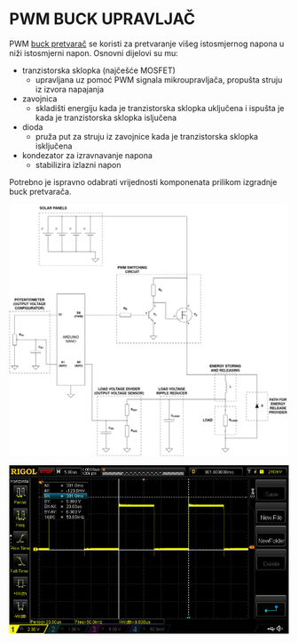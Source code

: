 # PWM BUCK UPRAVLJAČ

PWM [buck pretvarač](https://en.wikipedia.org/wiki/Buck_converter) se koristi za pretvaranje višeg istosmjernog napona u niži istosmjerni napon. Osnovni dijelovi su mu:

- tranzistorska sklopka (najčešće MOSFET)
	- upravljana uz pomoć PWM signala mikroupravljača, propušta struju iz izvora napajanja
- zavojnica
	- skladišti energiju kada je tranzistorska sklopka uključena i ispušta je kada je tranzistorska sklopka isljučena
- dioda
	- pruža put za struju iz zavojnice kada je tranzistorska sklopka isključena
- kondezator za izravnavanje napona
	- stabilizira izlazni napon

Potrebno je ispravno odabrati vrijednosti komponenata prilikom izgradnje buck pretvarača.

![Arduino buck pretvarač implementacija.](buck-pwm.drawio.png)

![PWM signal kojim se upravlja tranzistorska sklopka.](pwm-signal.jpg)

